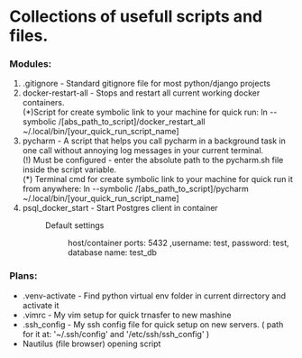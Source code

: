 <h1>Collections of usefull scripts and files.</h1>

<h3>Modules: </h3>
	<ol>
	<li>
		.gitignore - Standard gitignore file for most python/django projects
	</li>
	<li> 
		docker-restart-all - Stops and restart all current working docker containers.
		<div>(*)Script for create symbolic link to your machine for quick run:
			ln --symbolic /[abs_path_to_script]/docker_restart_all ~/.local/bin/[your_quick_run_script_name]</div>
	</li>
	<li> 
		pycharm - A script that helps you call pycharm in a background task in one call without annoying log messages in your current terminal.
		<div>(!) Must be configured - enter the absolute path to the pycharm.sh file inside the script variable.</div>
		<div>(*) Terminal cmd for create symbolic link to your machine for quick run it from anywhere:
			ln --symbolic /[abs_path_to_script]/pycharm ~/.local/bin/[your_quick_run_script_name]</div>
	</li>
	<li>
		psql_docker_start - Start Postgres client in container
		<dir>Default settings 
			<dir>host/container ports: 5432 ,username: test, password: test, database name: test_db</dir>
		</dir>
	</ol>
<h3>Plans: </h3>
	<ul>
	<li>
		.venv-activate - Find python virtual env folder in current dirrectory and activate it
	</li>
	<li>
		.vimrc - My vim setup for quick trnasfer to new mashine
	</li>
	<li>
		.ssh_config - My ssh config file for quick setup on new servers.
		( path for it at: '~/.ssh/config'  and '/etc/ssh/ssh_config' )
	</li>
	<li>
		Nautilus (file browser) opening script
	</li>
